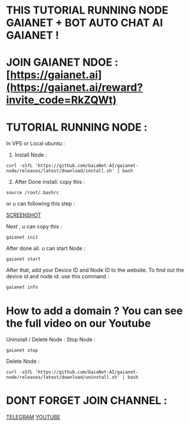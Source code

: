 # THIS TUTORIAL RUNNING NODE GAIANET + BOT AUTO CHAT AI GAIANET !

# JOIN GAIANET NDOE : [https://gaianet.ai](https://gaianet.ai/reward?invite_code=RkZQWt)

# TUTORIAL RUNNING NODE :

In VPS or Local ubuntu :

1. Install Node :

```
curl -sSfL 'https://github.com/GaiaNet-AI/gaianet-node/releases/latest/download/install.sh' | bash
```
2. After Done install. copy this :
```
source /root/.bashrc
```
or u can following this step :

[SCREENSHOT](https://prnt.sc/fBcrgn7pis8q)

Next , u can copy this :
```
gaianet init
```
After done all. u can start Node :
```
gaianet start
```

After that, add your Device ID and Node ID to the website. To find out the device id and node id. use this command :
```
gaianet info
```

# How to add a domain ? You can see the full video on our Youtube


Uninstall / Delete Node :
Stop Node :
```
gaianet stop
```
Delete Node :
```
curl -sSfL 'https://github.com/GaiaNet-AI/gaianet-node/releases/latest/download/uninstall.sh' | bash
```


# DONT FORGET JOIN CHANNEL :
[TELEGRAM](https://t.me/SHAREITHUB_COM)
[YOUTUBE](https://www.youtube.com/channel/UCUvH2S-T6T_hc7DjxhVd28A/)
